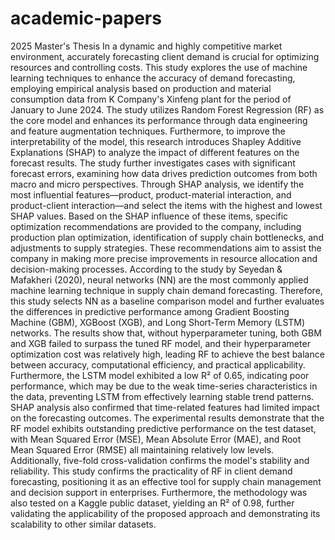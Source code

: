 # academic-papers
2025 Master's Thesis
In a dynamic and highly competitive market environment, accurately forecasting client demand is crucial for optimizing resources and controlling costs. This study explores the use of machine learning techniques to enhance the accuracy of demand forecasting, employing empirical analysis based on production and material consumption data from K Company's Xinfeng plant for the period of January to June 2024. The study utilizes Random Forest Regression (RF) as the core model and enhances its performance through data engineering and feature augmentation techniques. Furthermore, to improve the interpretability of the model, this research introduces Shapley Additive Explanations (SHAP) to analyze the impact of different features on the forecast results. The study further investigates cases with significant forecast errors, examining how data drives prediction outcomes from both macro and micro perspectives. Through SHAP analysis, we identify the most influential features—product, product-material interaction, and product-client interaction—and select the items with the highest and lowest SHAP values. Based on the SHAP influence of these items, specific optimization recommendations are provided to the company, including production plan optimization, identification of supply chain bottlenecks, and adjustments to supply strategies. These recommendations aim to assist the company in making more precise improvements in resource allocation and decision-making processes.
According to the study by Seyedan & Mafakheri (2020), neural networks (NN) are the most commonly applied machine learning technique in supply chain demand forecasting. Therefore, this study selects NN as a baseline comparison model and further evaluates the differences in predictive performance among Gradient Boosting Machine (GBM), XGBoost (XGB), and Long Short-Term Memory (LSTM) networks. The results show that, without hyperparameter tuning, both GBM and XGB failed to surpass the tuned RF model, and their hyperparameter optimization cost was relatively high, leading RF to achieve the best balance between accuracy, computational efficiency, and practical applicability. Furthermore, the LSTM model exhibited a low R² of 0.65, indicating poor performance, which may be due to the weak time-series characteristics in the data, preventing LSTM from effectively learning stable trend patterns. SHAP analysis also confirmed that time-related features had limited impact on the forecasting outcomes.
The experimental results demonstrate that the RF model exhibits outstanding predictive performance on the test dataset, with Mean Squared Error (MSE), Mean Absolute Error (MAE), and Root Mean Squared Error (RMSE) all maintaining relatively low levels. Additionally, five-fold cross-validation confirms the model's stability and reliability. This study confirms the practicality of RF in client demand forecasting, positioning it as an effective tool for supply chain management and decision support in enterprises. Furthermore, the methodology was also tested on a Kaggle public dataset, yielding an R² of 0.98, further validating the applicability of the proposed approach and demonstrating its scalability to other similar datasets.
